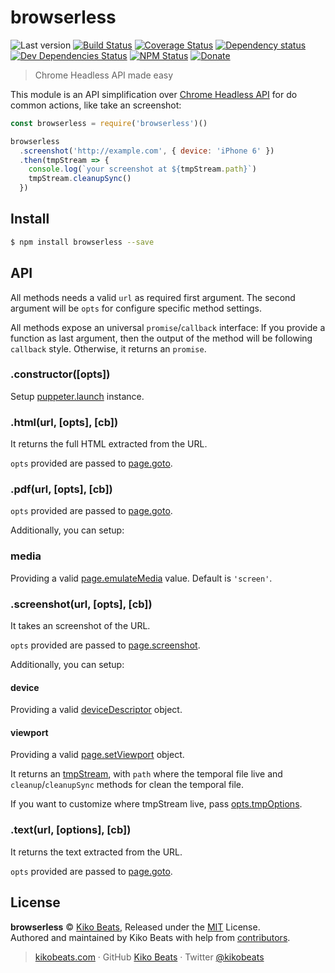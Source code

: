 # browserless

![Last version](https://img.shields.io/github/tag/Kikobeats/browserless.svg?style=flat-square)
[![Build Status](https://img.shields.io/travis/Kikobeats/browserless/master.svg?style=flat-square)](https://travis-ci.org/Kikobeats/browserless)
[![Coverage Status](https://img.shields.io/coveralls/Kikobeats/browserless.svg?style=flat-square)](https://coveralls.io/github/Kikobeats/browserless)
[![Dependency status](https://img.shields.io/david/Kikobeats/browserless.svg?style=flat-square)](https://david-dm.org/Kikobeats/browserless)
[![Dev Dependencies Status](https://img.shields.io/david/dev/Kikobeats/browserless.svg?style=flat-square)](https://david-dm.org/Kikobeats/browserless#info=devDependencies)
[![NPM Status](https://img.shields.io/npm/dm/browserless.svg?style=flat-square)](https://www.npmjs.org/package/browserless)
[![Donate](https://img.shields.io/badge/donate-paypal-blue.svg?style=flat-square)](https://paypal.me/Kikobeats)

> Chrome Headless API made easy

This module is an API simplification over [Chrome Headless API](https://github.com/GoogleChrome/puppeteer) for do common actions, like take an screenshot:

```js
const browserless = require('browserless')()

browserless
  .screenshot('http://example.com', { device: 'iPhone 6' })
  .then(tmpStream => {
    console.log(`your screenshot at ${tmpStream.path}`)
    tmpStream.cleanupSync()
  })
```

## Install

```bash
$ npm install browserless --save
```

## API

All methods needs a  valid `url` as required first argument. The second argument will be `opts` for configure specific method settings.

All methods expose an universal `promise`/`callback` interface: If you provide a function as last argument, then the output of the method will be following `callback` style. Otherwise, it returns an `promise`.

### .constructor([opts])

Setup [puppeter.launch](https://github.com/GoogleChrome/puppeteer/blob/master/docs/api.md#puppeteerlaunchoptions) instance.

### .html(url, [opts], [cb])

It returns the full HTML extracted from the URL.

`opts` provided are passed to [page.goto](https://github.com/GoogleChrome/puppeteer/blob/master/docs/api.md#pagegotourl-options).

### .pdf(url, [opts], [cb])

`opts` provided are passed to [page.goto](https://github.com/GoogleChrome/puppeteer/blob/master/docs/api.md#pagegotourl-options).

Additionally, you can setup:

### media

Providing a valid [page.emulateMedia](https://github.com/GoogleChrome/puppeteer/blob/master/docs/api.md#pageemulatemediamediatype) value. Default is `'screen'`.

### .screenshot(url, [opts], [cb])

It takes an screenshot of the URL.

`opts` provided are passed to [page.screenshot](https://github.com/GoogleChrome/puppeteer/blob/master/docs/api.md#pagescreenshotoptions).

Additionally, you can setup:

#### device

Providing a valid [deviceDescriptor](https://github.com/GoogleChrome/puppeteer/blob/master/DeviceDescriptors.js) object.

#### viewport

Providing a valid [page.setViewport](https://github.com/GoogleChrome/puppeteer/blob/master/docs/api.md#pagesetviewportviewport) object.

It returns an [tmpStream](https://github.com/Kikobeats/create-temp-file2#create-temp-file2), with `path` where the temporal file live and `cleanup`/`cleanupSync` methods for clean the temporal file.

If you want to customize where tmpStream live, pass [opts.tmpOptions](https://github.com/Kikobeats/create-temp-file2#createtempfileoptions).

### .text(url, [options], [cb])

It returns the text extracted from the URL.

`opts` provided are passed to [page.goto](https://github.com/GoogleChrome/puppeteer/blob/master/docs/api.md#pagegotourl-options).

## License

**browserless** © [Kiko Beats](https://kikobeats.com), Released under the [MIT](https://github.com/Kikobeats/browserless/blob/master/LICENSE.md) License.<br>
Authored and maintained by Kiko Beats with help from [contributors](https://github.com/Kikobeats/browserless/contributors).

> [kikobeats.com](https://kikobeats.com) · GitHub [Kiko Beats](https://github.com/kikobeats) · Twitter [@kikobeats](https://twitter.com/kikobeats)
